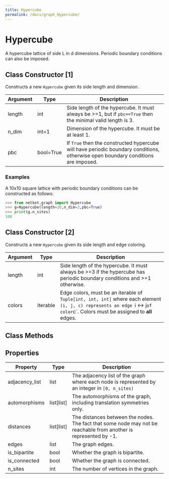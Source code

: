 ```yaml
---
title: Hypercube
permalink: /docs/graph_Hypercube/
---
```

# Hypercube
A hypercube lattice of side L in d dimensions. Periodic boundary conditions can also be imposed.

## Class Constructor [1]
Constructs a new ``Hypercube`` given its side length and dimension.

|Argument|  Type   |                                                           Description                                                            |
|--------|---------|----------------------------------------------------------------------------------------------------------------------------------|
|length  |int      |Side length of the hypercube. It must always be >=1, but if ``pbc==True`` then the minimal valid length is 3.                     |
|n_dim   |int=1    |Dimension of the hypercube. It must be at least 1.                                                                                |
|pbc     |bool=True|If ``True`` then the constructed hypercube will have periodic boundary conditions, otherwise open boundary conditions are imposed.|


### Examples
A 10x10 square lattice with periodic boundary conditions can be
constructed as follows:

```python
>>> from netket.graph import Hypercube
>>> g=Hypercube(length=10,n_dim=2,pbc=True)
>>> print(g.n_sites)
100

```


## Class Constructor [2]
Constructs a new `Hypercube` given its side length and edge coloring.

|Argument|  Type  |                                                                                 Description                                                                                 |
|--------|--------|-----------------------------------------------------------------------------------------------------------------------------------------------------------------------------|
|length  |int     |Side length of the hypercube. It must always be >=3 if the hypercube has periodic boundary conditions and >=1 otherwise.                                                     |
|colors  |iterable|Edge colors, must be an iterable of `Tuple[int, int, int]` where each element `(i, j, c) represents an edge `i <-> j` of color `c`. Colors must be assigned to **all** edges.|


## Class Methods 
## Properties

|   Property   |      Type       |                                                        Description                                                        |
|--------------|-----------------|---------------------------------------------------------------------------------------------------------------------------|
|adjacency_list|       list      | The adjacency list of the graph where each node is           represented by an integer in `[0, n_sites)`                  |
|automorphisms |       list[list]| The automorphisms of the graph,           including translation symmetries only.                                          |
|distances     |       list[list]| The distances between the nodes. The fact that some node           may not be reachable from another is represented by -1.|
|edges         |       list      | The graph edges.                                                                                                          |
|is_bipartite  |       bool      | Whether the graph is bipartite.                                                                                           |
|is_connected  |       bool      | Whether the graph is connected.                                                                                           |
|n_sites       |       int       | The number of vertices in the graph.                                                                                      |

